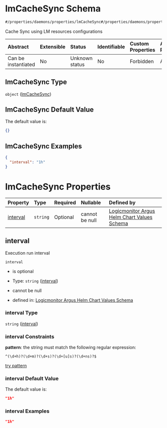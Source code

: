 # lmCacheSync Schema

```txt
#/properties/daemons/properties/lmCacheSync#/properties/daemons/properties/lmCacheSync
```

Cache Sync using LM resources configurations

| Abstract            | Extensible | Status         | Identifiable | Custom Properties | Additional Properties | Access Restrictions | Defined In                                                        |
| :------------------ | :--------- | :------------- | :----------- | :---------------- | :-------------------- | :------------------ | :---------------------------------------------------------------- |
| Can be instantiated | No         | Unknown status | No           | Forbidden         | Allowed               | none                | [values.schema.json\*](values.schema.json "open original schema") |

## lmCacheSync Type

`object` ([lmCacheSync](values-properties-daemons-properties-lmcachesync.md))

## lmCacheSync Default Value

The default value is:

```json
{}
```

## lmCacheSync Examples

```json
{
  "interval": "1h"
}
```

# lmCacheSync Properties

| Property              | Type     | Required | Nullable       | Defined by                                                                                                                                                                                                                                              |
| :-------------------- | :------- | :------- | :------------- | :------------------------------------------------------------------------------------------------------------------------------------------------------------------------------------------------------------------------------------------------------ |
| [interval](#interval) | `string` | Optional | cannot be null | [Logicmonitor Argus Helm Chart Values Schema](values-properties-daemons-properties-lmcachesync-properties-interval.md "#/properties/daemons/properties/lmCacheSync/properties/interval#/properties/daemons/properties/lmCacheSync/properties/interval") |

## interval

Execution run interval

`interval`

*   is optional

*   Type: `string` ([interval](values-properties-daemons-properties-lmcachesync-properties-interval.md))

*   cannot be null

*   defined in: [Logicmonitor Argus Helm Chart Values Schema](values-properties-daemons-properties-lmcachesync-properties-interval.md "#/properties/daemons/properties/lmCacheSync/properties/interval#/properties/daemons/properties/lmCacheSync/properties/interval")

### interval Type

`string` ([interval](values-properties-daemons-properties-lmcachesync-properties-interval.md))

### interval Constraints

**pattern**: the string must match the following regular expression:&#x20;

```regexp
^(\d+h)?(\d+m)?(\d+s)?(\d+[u]s)?(\d+ns)?$
```

[try pattern](https://regexr.com/?expression=%5E\(%5Cd%2Bh\)%3F\(%5Cd%2Bm\)%3F\(%5Cd%2Bs\)%3F\(%5Cd%2B%5Bu%5Ds\)%3F\(%5Cd%2Bns\)%3F%24 "try regular expression with regexr.com")

### interval Default Value

The default value is:

```json
"1h"
```

### interval Examples

```json
"1h"
```
